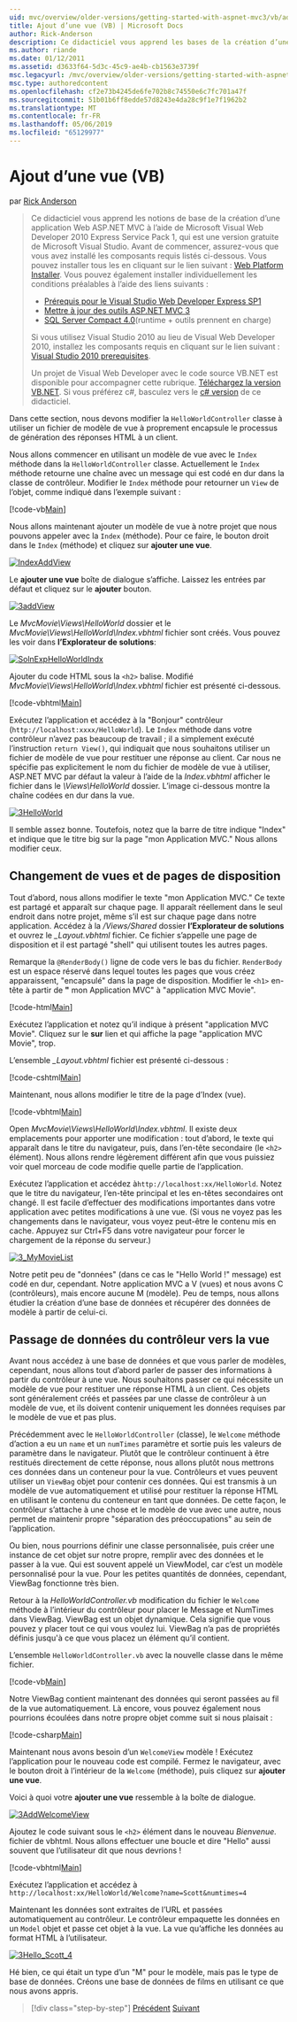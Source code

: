 ```yaml
---
uid: mvc/overview/older-versions/getting-started-with-aspnet-mvc3/vb/adding-a-view
title: Ajout d’une vue (VB) | Microsoft Docs
author: Rick-Anderson
description: Ce didacticiel vous apprend les bases de la création d’une application Web ASP.NET MVC à l’aide de Microsoft Visual Web Developer 2010 Express Service Pack 1, qui est en cours...
ms.author: riande
ms.date: 01/12/2011
ms.assetid: d3633f64-5d3c-45c9-ae4b-cb1563e3739f
msc.legacyurl: /mvc/overview/older-versions/getting-started-with-aspnet-mvc3/vb/adding-a-view
msc.type: authoredcontent
ms.openlocfilehash: cf2e73b4245de6fe702b8c74550e6c7fc701a47f
ms.sourcegitcommit: 51b01b6ff8edde57d8243e4da28c9f1e7f1962b2
ms.translationtype: MT
ms.contentlocale: fr-FR
ms.lasthandoff: 05/06/2019
ms.locfileid: "65129977"
---
```

# <a name="adding-a-view-vb"></a>Ajout d’une vue (VB)

par [Rick Anderson]((https://twitter.com/RickAndMSFT))

> Ce didacticiel vous apprend les notions de base de la création d’une application Web ASP.NET MVC à l’aide de Microsoft Visual Web Developer 2010 Express Service Pack 1, qui est une version gratuite de Microsoft Visual Studio. Avant de commencer, assurez-vous que vous avez installé les composants requis listés ci-dessous. Vous pouvez installer tous les en cliquant sur le lien suivant : [Web Platform Installer](https://www.microsoft.com/web/gallery/install.aspx?appid=VWD2010SP1Pack). Vous pouvez également installer individuellement les conditions préalables à l’aide des liens suivants :
> 
> - [Prérequis pour le Visual Studio Web Developer Express SP1](https://www.microsoft.com/web/gallery/install.aspx?appid=VWD2010SP1Pack)
> - [Mettre à jour des outils ASP.NET MVC 3](https://www.microsoft.com/web/gallery/install.aspx?appsxml=&amp;appid=MVC3)
> - [SQL Server Compact 4.0](https://www.microsoft.com/web/gallery/install.aspx?appid=SQLCE;SQLCEVSTools_4_0)(runtime + outils prennent en charge)
> 
> Si vous utilisez Visual Studio 2010 au lieu de Visual Web Developer 2010, installez les composants requis en cliquant sur le lien suivant : [Visual Studio 2010 prerequisites](https://www.microsoft.com/web/gallery/install.aspx?appsxml=&amp;appid=VS2010SP1Pack).
> 
> Un projet de Visual Web Developer avec le code source VB.NET est disponible pour accompagner cette rubrique. [Téléchargez la version VB.NET](https://code.msdn.microsoft.com/Introduction-to-MVC-3-10d1b098). Si vous préférez c#, basculez vers le [c# version](../cs/adding-a-view.md) de ce didacticiel.

Dans cette section, nous devons modifier la `HelloWorldController` classe à utiliser un fichier de modèle de vue à proprement encapsule le processus de génération des réponses HTML à un client.

Nous allons commencer en utilisant un modèle de vue avec le `Index` méthode dans la `HelloWorldController` classe. Actuellement le `Index` méthode retourne une chaîne avec un message qui est codé en dur dans la classe de contrôleur. Modifier le `Index` méthode pour retourner un `View` de l’objet, comme indiqué dans l’exemple suivant :

[!code-vb[Main](adding-a-view/samples/sample1.vb)]

Nous allons maintenant ajouter un modèle de vue à notre projet que nous pouvons appeler avec la `Index` (méthode). Pour ce faire, le bouton droit dans le `Index` (méthode) et cliquez sur **ajouter une vue**.

[![IndexAddView](adding-a-view/_static/image2.png "IndexAddView")](adding-a-view/_static/image1.png)

Le **ajouter une vue** boîte de dialogue s’affiche. Laissez les entrées par défaut et cliquez sur le **ajouter** bouton.

[![3addView](adding-a-view/_static/image4.png "3addView")](adding-a-view/_static/image3.png)

Le *MvcMovie\Views\HelloWorld* dossier et le *MvcMovie\Views\HelloWorld\Index.vbhtml* fichier sont créés. Vous pouvez les voir dans **l’Explorateur de solutions**:

[![SolnExpHelloWorldIndx](adding-a-view/_static/image6.png "SolnExpHelloWorldIndx")](adding-a-view/_static/image5.png)

Ajouter du code HTML sous la `<h2>` balise. Modifié *MvcMovie\Views\HelloWorld\Index.vbhtml* fichier est présenté ci-dessous.

[!code-vbhtml[Main](adding-a-view/samples/sample2.vbhtml)]

Exécutez l’application et accédez à la &quot;Bonjour&quot; contrôleur (`http://localhost:xxxx/HelloWorld`). Le `Index` méthode dans votre contrôleur n’avez pas beaucoup de travail ; il a simplement exécuté l’instruction `return View()`, qui indiquait que nous souhaitons utiliser un fichier de modèle de vue pour restituer une réponse au client. Car nous ne spécifie pas explicitement le nom du fichier de modèle de vue à utiliser, ASP.NET MVC par défaut la valeur à l’aide de la *Index.vbhtml* afficher le fichier dans le *\Views\HelloWorld* dossier. L’image ci-dessous montre la chaîne codées en dur dans la vue.

[![3HelloWorld](adding-a-view/_static/image8.png "3HelloWorld")](adding-a-view/_static/image7.png)

Il semble assez bonne. Toutefois, notez que la barre de titre indique &quot;Index&quot; et indique que le titre big sur la page &quot;mon Application MVC.&quot; Nous allons modifier ceux.

## <a name="changing-views-and-layout-pages"></a>Changement de vues et de pages de disposition

Tout d’abord, nous allons modifier le texte &quot;mon Application MVC.&quot; Ce texte est partagé et apparaît sur chaque page. Il apparaît réellement dans le seul endroit dans notre projet, même s’il est sur chaque page dans notre application. Accédez à la */Views/Shared* dossier **l’Explorateur de solutions** et ouvrez le  *\_Layout.vbhtml* fichier. Ce fichier s’appelle une page de disposition et il est partagé &quot;shell&quot; qui utilisent toutes les autres pages.

Remarque la `@RenderBody()` ligne de code vers le bas du fichier. `RenderBody` est un espace réservé dans lequel toutes les pages que vous créez apparaissent, &quot;encapsulé&quot; dans la page de disposition. Modifier le `<h1>` en-tête à partir de **&quot;** mon Application MVC&quot; à &quot;application MVC Movie&quot;.

[!code-html[Main](adding-a-view/samples/sample3.html)]

Exécutez l’application et notez qu’il indique à présent &quot;application MVC Movie&quot;. Cliquez sur le **sur** lien et qui affiche la page &quot;application MVC Movie&quot;, trop.

L’ensemble  *\_Layout.vbhtml* fichier est présenté ci-dessous :

[!code-cshtml[Main](adding-a-view/samples/sample4.cshtml)]

Maintenant, nous allons modifier le titre de la page d’Index (vue).

[!code-vbhtml[Main](adding-a-view/samples/sample5.vbhtml)]

Open *MvcMovie\Views\HelloWorld\Index.vbhtml*. Il existe deux emplacements pour apporter une modification : tout d’abord, le texte qui apparaît dans le titre du navigateur, puis, dans l’en-tête secondaire (le `<h2>` élément). Nous allons rendre légèrement différent afin que vous puissiez voir quel morceau de code modifie quelle partie de l’application.

Exécutez l’application et accédez à`http://localhost:xx/HelloWorld`. Notez que le titre du navigateur, l’en-tête principal et les en-têtes secondaires ont changé. Il est facile d’effectuer des modifications importantes dans votre application avec petites modifications à une vue. (Si vous ne voyez pas les changements dans le navigateur, vous voyez peut-être le contenu mis en cache. Appuyez sur Ctrl+F5 dans votre navigateur pour forcer le chargement de la réponse du serveur.)

[![3_MyMovieList](adding-a-view/_static/image10.png "3_MyMovieList")](adding-a-view/_static/image9.png)

Notre petit peu de &quot;données&quot; (dans ce cas le &quot;Hello World !&quot; message) est codé en dur, cependant. Notre application MVC a V (vues) et nous avons C (contrôleurs), mais encore aucune M (modèle). Peu de temps, nous allons étudier la création d’une base de données et récupérer des données de modèle à partir de celui-ci.

## <a name="passing-data-from-the-controller-to-the-view"></a>Passage de données du contrôleur vers la vue

Avant nous accédez à une base de données et que vous parler de modèles, cependant, nous allons tout d’abord parler de passer des informations à partir du contrôleur à une vue. Nous souhaitons passer ce qui nécessite un modèle de vue pour restituer une réponse HTML à un client. Ces objets sont généralement créés et passées par une classe de contrôleur à un modèle de vue, et ils doivent contenir uniquement les données requises par le modèle de vue et pas plus.

Précédemment avec le `HelloWorldController` (classe), le `Welcome` méthode d’action a eu un `name` et un `numTimes` paramètre et sortie puis les valeurs de paramètre dans le navigateur. Plutôt que le contrôleur continuent à être restitués directement de cette réponse, nous allons plutôt nous mettrons ces données dans un conteneur pour la vue. Contrôleurs et vues peuvent utiliser un `ViewBag` objet pour contenir ces données. Qui est transmis à un modèle de vue automatiquement et utilisé pour restituer la réponse HTML en utilisant le contenu du conteneur en tant que données. De cette façon, le contrôleur s’attache à une chose et le modèle de vue avec une autre, nous permet de maintenir propre &quot;séparation des préoccupations&quot; au sein de l’application.

Ou bien, nous pourrions définir une classe personnalisée, puis créer une instance de cet objet sur notre propre, remplir avec des données et le passer à la vue. Qui est souvent appelé un ViewModel, car c’est un modèle personnalisé pour la vue. Pour les petites quantités de données, cependant, ViewBag fonctionne très bien.

Retour à la *HelloWorldController.vb* modification du fichier le `Welcome` méthode à l’intérieur du contrôleur pour placer le Message et NumTimes dans ViewBag. ViewBag est un objet dynamique. Cela signifie que vous pouvez y placer tout ce qui vous voulez lui. ViewBag n’a pas de propriétés définis jusqu'à ce que vous placez un élément qu’il contient.

L’ensemble `HelloWorldController.vb` avec la nouvelle classe dans le même fichier.

[!code-vb[Main](adding-a-view/samples/sample6.vb)]

Notre ViewBag contient maintenant des données qui seront passées au fil de la vue automatiquement. Là encore, vous pouvez également nous pourrions écoulées dans notre propre objet comme suit si nous plaisait :

[!code-csharp[Main](adding-a-view/samples/sample7.cs)]

Maintenant nous avons besoin d’un `WelcomeView` modèle ! Exécutez l’application pour le nouveau code est compilé. Fermez le navigateur, avec le bouton droit à l’intérieur de la `Welcome` (méthode), puis cliquez sur **ajouter une vue**.

Voici à quoi votre **ajouter une vue** ressemble à la boîte de dialogue.

[![3AddWelcomeView](adding-a-view/_static/image12.png "3AddWelcomeView")](adding-a-view/_static/image11.png)

Ajoutez le code suivant sous le `<h2>` élément dans le nouveau <em>Bienvenue.</em> fichier de vbhtml. Nous allons effectuer une boucle et dire &quot;Hello&quot; aussi souvent que l’utilisateur dit que nous devrions !

[!code-vbhtml[Main](adding-a-view/samples/sample8.vbhtml)]

Exécutez l’application et accédez à `http://localhost:xx/HelloWorld/Welcome?name=Scott&numtimes=4`

Maintenant les données sont extraites de l’URL et passées automatiquement au contrôleur. Le contrôleur empaquette les données en un `Model` objet et passe cet objet à la vue. La vue qu’affiche les données au format HTML à l’utilisateur.

[![3Hello_Scott_4](adding-a-view/_static/image14.png "3Hello_Scott_4")](adding-a-view/_static/image13.png)

Hé bien, ce qui était un type d’un &quot;M&quot; pour le modèle, mais pas le type de base de données. Créons une base de données de films en utilisant ce que nous avons appris.

> [!div class="step-by-step"]
> [Précédent](adding-a-controller.md)
> [Suivant](adding-a-model.md)
